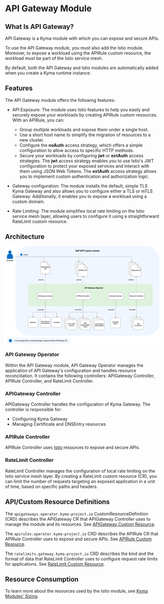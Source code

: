 # API Gateway Module

## What Is API Gateway?

API Gateway is a Kyma module with which you can expose and secure APIs.

To use the API Gateway module, you must also add the Istio module. Moreover, to expose a workload using the APIRule custom resource, the workload must be part of the Istio service mesh. 

By default, both the API Gateway and Istio modules are automatically added when you create a Kyma runtime instance. 

## Features

The API Gateway module offers the following features:

- API Exposure: The module uses Istio features to help you easily and securely expose your workloads by creating APIRule custom resources. With an APIRule, you can:
  - Group multiple workloads and expose them under a single host.
  - Use a short host name to simplify the migration of resources to a new cluster.
  - Configure the **noAuth** access strategy, which offers a simple configuration to allow access to specific HTTP methods.
  - Secure your workloads by configuring **jwt** or **extAuth** access strategies. The **jwt** access strategy enables you to use Istio's JWT configuration to protect your exposed services and interact with them using JSON Web Tokens. The **extAuth** access strategy allows you to implement custom authentication and authorization logic.

- Gateway configuration: The module installs the default, simple TLS Kyma Gateway and also allows you to configure either a TLS or mTLS Gateway. Additionally, it enables you to expose a workload using a custom domain.
- Rate Limiting: The module simplifies local rate limiting on the Istio service mesh layer, allowing users to configure it using a straightforward RateLimit custom resource.

## Architecture

![Kyma API Gateway Operator Overview](../assets/operator-overview.svg)

### API Gateway Operator

Within the API Gateway module, API Gateway Operator manages the application of API Gateway's configuration and handles resource reconciliation. It contains the following controllers: APIGateway Controller, APIRule Controller, and RateLimit Controller.


### APIGateway Controller

APIGateway Controller handles the configuration of Kyma Gateway. The controller is responsible for:
- Configuring Kyma Gateway
- Managing Certificate and DNSEntry resources

### APIRule Controller

APIRule Controller uses [Istio](https://istio.io/) resources to expose and secure APIs.

### RateLimit Controller

RateLimit Controller manages the configuration of local rate limiting on the Istio service mesh layer. By creating a RateLimit custom resource (CR), you can limit the number of requests targeting an exposed application in a unit of time, based on specific paths and headers.

## API/Custom Resource Definitions

The `apigateways.operator.kyma-project.io` CustomResourceDefinition (CRD) describes the APIGateway CR that APIGateway Controller uses to manage the module and its resources. See [APIGateway Custom Resource](./custom-resources/apigateway/04-00-apigateway-custom-resource.md).

The `apirules.operator.kyma-project.io` CRD describes the APIRule CR that APIRule Controller uses to expose and secure APIs. See [APIRule Custom Resource](./custom-resources/apirule/README.md).

The `ratelimits.gateway.kyma-project.io` CRD describes the kind and the format of data that RateLimit Controller uses to configure request rate limits for applications. See [RateLimit Custom Resource](./custom-resources/ratelimit/04-00-ratelimit.md).

## Resource Consumption

To learn more about the resources used by the Istio module, see [Kyma Modules' Sizing](https://help.sap.com/docs/btp/sap-business-technology-platform-internal/kyma-modules-sizing?locale=en-US&state=DRAFT&version=Internal&comment_id=22217515&show_comments=true#api-gateway).
